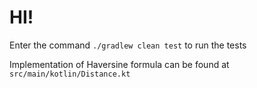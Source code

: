 # HI!

Enter the command `./gradlew clean test` to run the tests

Implementation of Haversine formula can be found at `src/main/kotlin/Distance.kt`


